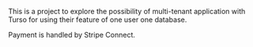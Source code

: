 This is a project to explore the possibility of multi-tenant application with Turso for using their feature of one user one database.

Payment is handled by Stripe Connect.
